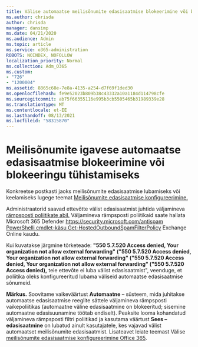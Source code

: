 ```yaml
---
title: Välise automaatse meilisõnumite edasisaatmise blokeerimine või blokeeringu keelamine
ms.author: chrisda
author: chrisda
manager: dansimp
ms.date: 04/21/2020
ms.audience: Admin
ms.topic: article
ms.service: o365-administration
ROBOTS: NOINDEX, NOFOLLOW
localization_priority: Normal
ms.collection: Adm_O365
ms.custom:
- "726"
- "1200004"
ms.assetid: 8865c68e-7e8a-4135-a254-d7f69f1ded30
ms.openlocfilehash: fe9e52023b809b38c43332a10a1184d114798cfe
ms.sourcegitcommit: ab75f66355116e995b3cb5505465b31989339e28
ms.translationtype: MT
ms.contentlocale: et-EE
ms.lasthandoff: 08/13/2021
ms.locfileid: "58315870"
---
```

# <a name="block-or-unblock-eternal-automatic-email-forwarding"></a>Meilisõnumite igavese automaatse edasisaatmise blokeerimine või blokeeringu tühistamiseks

Konkreetse postkasti jaoks meilisõnumite edasisaatmise lubamiseks või keelamiseks lugege teemat [Meilisõnumite edasisaatmise konfigureerimine.](https://docs.microsoft.com/microsoft-365/admin/email/configure-email-forwarding)

Administraatorid saavad ettevõtte välist edasisaatmist juhtida väljamineva [rämpsposti poliitikate abil.](https://docs.microsoft.com/microsoft-365/security/office-365-security/configure-the-outbound-spam-policy) Väljamineva rämpsposti poliitikaid saate hallata Microsoft 365 Defender <https://security.microsoft.com/antispam> [PowerShelli cmdlet-käsu Get-HostedOutboundSpamFilterPolicy](https://docs.microsoft.com/powershell/module/exchange/get-hostedoutboundspamfilterpolicy) Exchange Online kaudu.

Kui kuvatakse järgmine tõrketeade: **"550 5.7.520 Access denied, Your organization not allow external forwarding" ("550 5.7.520 Access denied, Your organization not allow external forwarding" ("550 5.7.520 Access denied, Your organization not allow external forwarding" ("550 5.7.520 Access denied),** teie ettevõte ei luba välist edasisaatmist", veenduge, et poliitika oleks konfigureeritud lubama väliseid automaatse edasisaatmise sõnumeid.

**Märkus.** Soovitame vaikeväärtust **Automaatne** –  süsteem, mida juhitakse automaatse edasisaatmise reeglite sättele väljamineva rämpsposti vaikepoliitikas (automaatne väline edasisaatmine on blokeeritud; sisemine automaatne edasisuunamine töötab endiselt). Peaksite looma kohandatud väljamineva rämpsposti filtri poliitikad ja kasutama väärtust **Sees – edasisaatmine** on lubatud ainult kasutajatele, kes vajavad välist automaatset meilisõnumite edasisaatmist. Lisateavet leiate teemast Välise [meilisõnumite edasisaatmise konfigureerimine Office 365](https://docs.microsoft.com/microsoft-365/security/office-365-security/external-email-forwarding).
